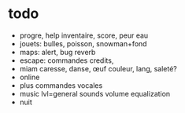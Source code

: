 # todo
- progre, help inventaire, score, peur eau
- jouets: bulles, poisson, snowman+fond
- maps: alert, bug reverb
- escape: commandes credits, 
- miam caresse, danse, œuf couleur, lang, saleté?
- online
- plus commandes vocales
- music lvl=general sounds volume equalization
- nuit